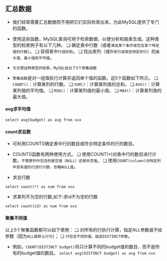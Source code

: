 ## 汇总数据
* 我们经常需要汇总数据而不用把它们实际检索出来，为此MySQL提供了专门的函数。
* 使用这些函数，MySQL查询可用于检索数据，以便分析和报表生成。这种类型的检索例子有以下几种。
  ❑ 确定表中行数（或者`满足某个条件或包含某个特定值的行数`）。
  ❑ 获得表中`行组的和`。
  ❑ 找出表列（或`所有行或某些特定的行`）的`最大值、最小值和平均值`。

* `为方便这种类型的检索，MySQL给出了5个聚集函数`
* `聚集函数`是对一组值执行计算并返回单个值的函数。这5个函数如下所示。
  ❑ `COUNT()`：计算某列的行数。
  ❑ `SUM()`：计算某列值的总和。
  ❑ `AVG()`：计算某列值的平均值。
  ❑ `MIN()`：计算某列值的最小值。
  ❑ `MAX()`：计算某列值的最大值。

#### avg求平均值
`select avg(budget) as avg from xxx`

#### count求总数
* 可利用COUNT()确定表中行的数目或符合特定条件的行的数目。
* COUNT()函数有两种使用方式。
❑ 使用COUNT(*)对表中行的数目进行计数，`不管表列中包含的是空值（NULL）还是非空值`。
❑ 使用`COUNT(column)对特定列中具有值的行进行计数，忽略NULL值`。

* 求总行数
```
select count(*) as num from xxx
```
* 求某列不为空的行数,如下:求id不为空的行数
```
select count(id) as num from xxx
```

#### 聚集不同值
以上5个聚集函数都可以如下使用：
❑ 对所有的行执行计算，指定ALL参数或不给参数（因为`ALL是默认行为`）；
❑ `只包含不同的值，指定DISTINCT参数`。

* 例如，`COUNT(DISTINCT budget)`将只计算不同的budget值的数目，而不是所有的budget值的数目。
`select avg(DISTINCT budget) as avg from xxx`


